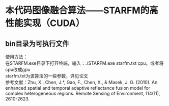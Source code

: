 # 本代码图像融合算法——STARFM的高性能实现（CUDA）  
## bin目录为可执行文件  
使用方法：  
在STARFM.exe目录下打开终端，输入：./STARFM.exe starfm.txt cpu。或者将cpu改成gpu  
starfm.txt为该算法的一些参数，详见论文  
参考文献：Zhu, X., Chen, J.*, Gao, F., Chen, X., & Masek, J. G. (2010). An enhanced spatial and temporal adaptive reflectance fusion model for complex heterogeneous regions. Remote Sensing of Environment, 114(11), 2610-2623.
